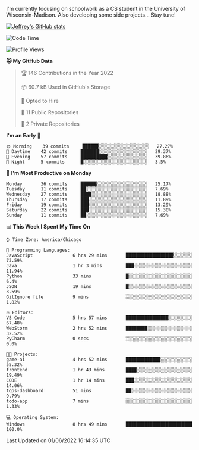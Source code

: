 

I'm currently focusing on schoolwork as a CS student in the University of Wisconsin-Madison.
Also developing some side projects...
Stay tune!

<!-- [![wakatime](https://wakatime.com/badge/user/99a12255-d5fa-4530-a56f-b1f6efe8669d.svg?style=for-the-badge)](https://wakatime.com/@99a12255-d5fa-4530-a56f-b1f6efe8669d) -->

[![Jeffrey's GitHub stats](https://github-readme-stats.vercel.app/api?username=slijeff&count_private=true&show_icons=true)](https://github.com/anuraghazra/github-readme-stats)

<!-- [![Jeffrey's wakatime stats](https://github-readme-stats.vercel.app/api/wakatime?username=slijeff&custom_title=Coding+Time+Last+Week)](https://github.com/slijeff/github-readme-stats) -->

<!-- [![Top Langs](https://github-readme-stats.vercel.app/api/top-langs/?username=slijeff&count_private=true&langs_count=8&hide=javascript&custom_title=Repo+Languages)](https://github.com/anuraghazra/github-readme-stats) -->

<!--START_SECTION:waka-->
![Code Time](http://img.shields.io/badge/Code%20Time-61%20hrs%205%20mins-blue)

![Profile Views](http://img.shields.io/badge/Profile%20Views-0-blue)

**🐱 My GitHub Data** 

> 🏆 146 Contributions in the Year 2022
 > 
> 📦 60.7 kB Used in GitHub's Storage 
 > 
> 💼 Opted to Hire
 > 
> 📜 11 Public Repositories 
 > 
> 🔑 2 Private Repositories  
 > 
**I'm an Early 🐤** 

```text
🌞 Morning    39 commits     ██████░░░░░░░░░░░░░░░░░░░   27.27% 
🌆 Daytime    42 commits     ███████░░░░░░░░░░░░░░░░░░   29.37% 
🌃 Evening    57 commits     ██████████░░░░░░░░░░░░░░░   39.86% 
🌙 Night      5 commits      █░░░░░░░░░░░░░░░░░░░░░░░░   3.5%

```
📅 **I'm Most Productive on Monday** 

```text
Monday       36 commits     ██████░░░░░░░░░░░░░░░░░░░   25.17% 
Tuesday      11 commits     ██░░░░░░░░░░░░░░░░░░░░░░░   7.69% 
Wednesday    27 commits     ████░░░░░░░░░░░░░░░░░░░░░   18.88% 
Thursday     17 commits     ███░░░░░░░░░░░░░░░░░░░░░░   11.89% 
Friday       19 commits     ███░░░░░░░░░░░░░░░░░░░░░░   13.29% 
Saturday     22 commits     ███░░░░░░░░░░░░░░░░░░░░░░   15.38% 
Sunday       11 commits     ██░░░░░░░░░░░░░░░░░░░░░░░   7.69%

```


📊 **This Week I Spent My Time On** 

```text
⌚︎ Time Zone: America/Chicago

💬 Programming Languages: 
JavaScript               6 hrs 29 mins       ██████████████████░░░░░░░   73.59% 
Java                     1 hr 3 mins         ███░░░░░░░░░░░░░░░░░░░░░░   11.94% 
Python                   33 mins             █░░░░░░░░░░░░░░░░░░░░░░░░   6.4% 
JSON                     19 mins             █░░░░░░░░░░░░░░░░░░░░░░░░   3.59% 
GitIgnore file           9 mins              ░░░░░░░░░░░░░░░░░░░░░░░░░   1.82%

🔥 Editors: 
VS Code                  5 hrs 57 mins       ████████████████░░░░░░░░░   67.48% 
WebStorm                 2 hrs 52 mins       ████████░░░░░░░░░░░░░░░░░   32.52% 
PyCharm                  0 secs              ░░░░░░░░░░░░░░░░░░░░░░░░░   0.0%

🐱‍💻 Projects: 
game-ai                  4 hrs 52 mins       █████████████░░░░░░░░░░░░   55.32% 
frontend                 1 hr 43 mins        ████░░░░░░░░░░░░░░░░░░░░░   19.49% 
CODE                     1 hr 14 mins        ███░░░░░░░░░░░░░░░░░░░░░░   14.06% 
tops-dashboard           51 mins             ██░░░░░░░░░░░░░░░░░░░░░░░   9.79% 
todo-app                 7 mins              ░░░░░░░░░░░░░░░░░░░░░░░░░   1.33%

💻 Operating System: 
Windows                  8 hrs 49 mins       █████████████████████████   100.0%

```


 Last Updated on 01/06/2022 16:14:35 UTC
<!--END_SECTION:waka-->
